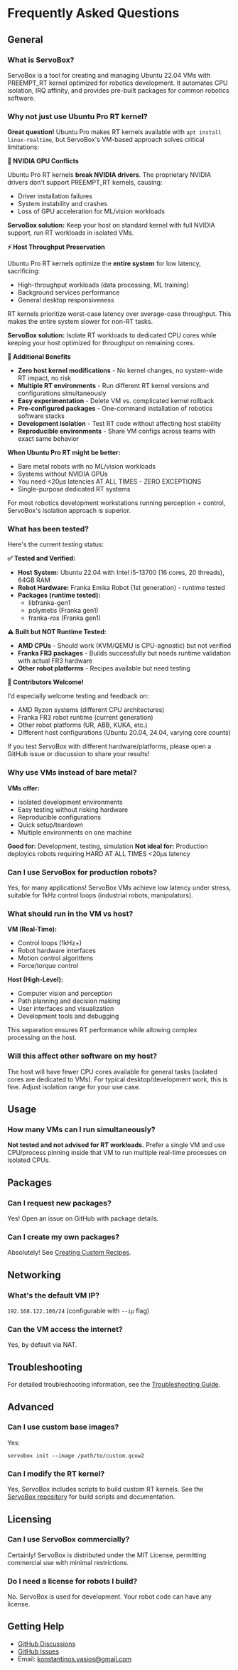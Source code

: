 # Frequently Asked Questions

## General

### What is ServoBox?

ServoBox is a tool for creating and managing Ubuntu 22.04 VMs with PREEMPT_RT kernel optimized for robotics development. It automates CPU isolation, IRQ affinity, and provides pre-built packages for common robotics software.

### Why not just use Ubuntu Pro RT kernel?

**Great question!** Ubuntu Pro makes RT kernels available with `apt install linux-realtime`, but ServoBox's VM-based approach solves critical limitations:

**🚫 NVIDIA GPU Conflicts**

Ubuntu Pro RT kernels **break NVIDIA drivers**. The proprietary NVIDIA drivers don't support PREEMPT_RT kernels, causing:

- Driver installation failures
- System instability and crashes  
- Loss of GPU acceleration for ML/vision workloads

**ServoBox solution:** Keep your host on standard kernel with full NVIDIA support, run RT workloads in isolated VMs.

**⚡ Host Throughput Preservation**

Ubuntu Pro RT kernels optimize the **entire system** for low latency, sacrificing:

- High-throughput workloads (data processing, ML training)
- Background services performance
- General desktop responsiveness

RT kernels prioritize worst-case latency over average-case throughput. This makes the entire system slower for non-RT tasks.

**ServoBox solution:** Isolate RT workloads to dedicated CPU cores while keeping your host optimized for throughput on remaining cores.

**🔧 Additional Benefits**

- **Zero host kernel modifications** - No kernel changes, no system-wide RT impact, no risk
- **Multiple RT environments** - Run different RT kernel versions and configurations simultaneously
- **Easy experimentation** - Delete VM vs. complicated kernel rollback
- **Pre-configured packages** - One-command installation of robotics software stacks
- **Development isolation** - Test RT code without affecting host stability
- **Reproducible environments** - Share VM configs across teams with exact same behavior

**When Ubuntu Pro RT might be better:**

- Bare metal robots with no ML/vision workloads
- Systems without NVIDIA GPUs
- You need <20μs latencies AT ALL TIMES - ZERO EXCEPTIONS
- Single-purpose dedicated RT systems

For most robotics development workstations running perception + control, ServoBox's isolation approach is superior.

### What has been tested?

Here's the current testing status:

**✅ Tested and Verified:**

- **Host System:** Ubuntu 22.04 with Intel i5-13700 (16 cores, 20 threads), 64GB RAM
- **Robot Hardware:** Franka Emika Robot (1st generation) - runtime tested
- **Packages (runtime tested):**
  - libfranka-gen1
  - polymetis (Franka gen1)
  - franka-ros (Franka gen1)

**⚠️ Built but NOT Runtime Tested:**

- **AMD CPUs** - Should work (KVM/QEMU is CPU-agnostic) but not verified
- **Franka FR3 packages** - Builds successfully but needs runtime validation with actual FR3 hardware
- **Other robot platforms** - Recipes available but need testing

**🤝 Contributors Welcome!**

I'd especially welcome testing and feedback on:

- AMD Ryzen systems (different CPU architectures)
- Franka FR3 robot runtime (current generation)
- Other robot platforms (UR, ABB, KUKA, etc.)
- Different host configurations (Ubuntu 20.04, 24.04, varying core counts)

If you test ServoBox with different hardware/platforms, please open a GitHub issue or discussion to share your results!

### Why use VMs instead of bare metal?

**VMs offer:**
- Isolated development environments
- Easy testing without risking hardware
- Reproducible configurations
- Quick setup/teardown
- Multiple environments on one machine

**Good for:** Development, testing, simulation
**Not ideal for:** Production deployics robots requiring HARD AT ALL TIMES <20μs latency

### Can I use ServoBox for production robots?

Yes, for many applications! ServoBox VMs achieve low latency under stress, suitable for 1kHz control loops (industrial robots, manipulators).

### What should run in the VM vs host?

**VM (Real-Time):**
- Control loops (1kHz+)
- Robot hardware interfaces
- Motion control algorithms
- Force/torque control

**Host (High-Level):**
- Computer vision and perception
- Path planning and decision making
- User interfaces and visualization
- Development tools and debugging

This separation ensures RT performance while allowing complex processing on the host.

### Will this affect other software on my host?

The host will have fewer CPU cores available for general tasks (isolated cores are dedicated to VMs). For typical desktop/development work, this is fine. Adjust isolation range for your use case.

## Usage

### How many VMs can I run simultaneously?

**Not tested and not advised for RT workloads.** Prefer a single VM and use CPU/process pinning inside that VM to run multiple real-time processes on isolated CPUs.

## Packages

### Can I request new packages?

Yes! Open an issue on GitHub with package details.

### Can I create my own packages?

Absolutely! See [Creating Custom Recipes](../user-guide/package-management.md#creating-custom-recipes).

## Networking

### What's the default VM IP?

`192.168.122.100/24` (configurable with `--ip` flag)

### Can the VM access the internet?

Yes, by default via NAT.

## Troubleshooting

For detailed troubleshooting information, see the [Troubleshooting Guide](troubleshooting.md).

## Advanced

### Can I use custom base images?

Yes:

```console
servobox init --image /path/to/custom.qcow2
```

### Can I modify the RT kernel?

Yes, ServoBox includes scripts to build custom RT kernels. See the [ServoBox repository](https://github.com/kvasios/servobox) for build scripts and documentation.

## Licensing

### Can I use ServoBox commercially?

Certainly! ServoBox is distributed under the MIT License, permitting commercial use with minimal restrictions.

### Do I need a license for robots I build?

No. ServoBox is used for development. Your robot code can have any license.

## Getting Help

- [GitHub Discussions](https://github.com/kvasios/servobox/discussions)
- [GitHub Issues](https://github.com/kvasios/servobox/issues)
- Email: konstantinos.vasios@gmail.com


